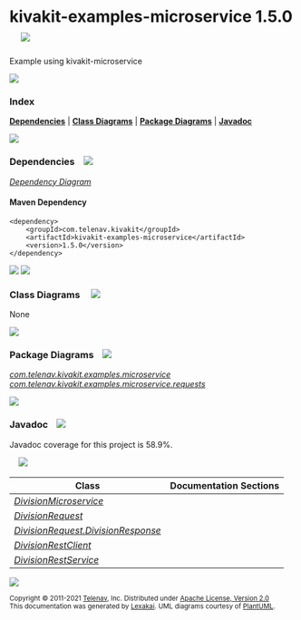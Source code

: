 [//]: # (start-user-text)



[//]: # (end-user-text)

# kivakit-examples-microservice 1.5.0 &nbsp;&nbsp; <img src="https://www.kivakit.org/images/kivakit-64.png" srcset="https://www.kivakit.org/images/kivakit-64-2x.png 2x"/>

Example using kivakit-microservice

<img src="https://www.kivakit.org/images/horizontal-line-512.png" srcset="https://www.kivakit.org/images/horizontal-line-512-2x.png 2x"/>

### Index



[**Dependencies**](#dependencies) | [**Class Diagrams**](#class-diagrams) | [**Package Diagrams**](#package-diagrams) | [**Javadoc**](#javadoc)

<img src="https://www.kivakit.org/images/horizontal-line-512.png" srcset="https://www.kivakit.org/images/horizontal-line-512-2x.png 2x"/>

### Dependencies <a name="dependencies"></a> &nbsp;&nbsp; <img src="https://www.kivakit.org/images/dependencies-32.png" srcset="https://www.kivakit.org/images/dependencies-32-2x.png 2x"/>

[*Dependency Diagram*](https://www.kivakit.org/1.5.0/lexakai/kivakit-examples/kivakit-examples-microservice/documentation/diagrams/dependencies.svg)

#### Maven Dependency

    <dependency>
        <groupId>com.telenav.kivakit</groupId>
        <artifactId>kivakit-examples-microservice</artifactId>
        <version>1.5.0</version>
    </dependency>

<img src="https://www.kivakit.org/images/horizontal-line-128.png" srcset="https://www.kivakit.org/images/horizontal-line-128-2x.png 2x"/>

[//]: # (start-user-text)



[//]: # (end-user-text)

<img src="https://www.kivakit.org/images/horizontal-line-128.png" srcset="https://www.kivakit.org/images/horizontal-line-128-2x.png 2x"/>

### Class Diagrams <a name="class-diagrams"></a> &nbsp; &nbsp; <img src="https://www.kivakit.org/images/diagram-40.png" srcset="https://www.kivakit.org/images/diagram-40-2x.png 2x"/>

None

<img src="https://www.kivakit.org/images/horizontal-line-128.png" srcset="https://www.kivakit.org/images/horizontal-line-128-2x.png 2x"/>

### Package Diagrams <a name="package-diagrams"></a> &nbsp;&nbsp; <img src="https://www.kivakit.org/images/box-32.png" srcset="https://www.kivakit.org/images/box-32-2x.png 2x"/>

[*com.telenav.kivakit.examples.microservice*](https://www.kivakit.org/1.5.0/lexakai/kivakit-examples/kivakit-examples-microservice/documentation/diagrams/com.telenav.kivakit.examples.microservice.svg)  
[*com.telenav.kivakit.examples.microservice.requests*](https://www.kivakit.org/1.5.0/lexakai/kivakit-examples/kivakit-examples-microservice/documentation/diagrams/com.telenav.kivakit.examples.microservice.requests.svg)

<img src="https://www.kivakit.org/images/horizontal-line-128.png" srcset="https://www.kivakit.org/images/horizontal-line-128-2x.png 2x"/>

### Javadoc <a name="javadoc"></a> &nbsp;&nbsp; <img src="https://www.kivakit.org/images/books-32.png" srcset="https://www.kivakit.org/images/books-32-2x.png 2x"/>

Javadoc coverage for this project is 58.9%.  
  
&nbsp; &nbsp; <img src="https://www.kivakit.org/images/meter-60-96.png" srcset="https://www.kivakit.org/images/meter-60-96-2x.png 2x"/>




| Class | Documentation Sections |
|---|---|
| [*DivisionMicroservice*](https://www.kivakit.org/1.5.0/javadoc/kivakit-examples/com/telenav/kivakit/examples/microservice/DivisionMicroservice.html) |  |  
| [*DivisionRequest*](https://www.kivakit.org/1.5.0/javadoc/kivakit-examples/com/telenav/kivakit/examples/microservice/requests/DivisionRequest.html) |  |  
| [*DivisionRequest.DivisionResponse*](https://www.kivakit.org/1.5.0/javadoc/kivakit-examples/com/telenav/kivakit/examples/microservice/requests/DivisionRequest.DivisionResponse.html) |  |  
| [*DivisionRestClient*](https://www.kivakit.org/1.5.0/javadoc/kivakit-examples/com/telenav/kivakit/examples/microservice/DivisionRestClient.html) |  |  
| [*DivisionRestService*](https://www.kivakit.org/1.5.0/javadoc/kivakit-examples/com/telenav/kivakit/examples/microservice/DivisionRestService.html) |  |  

[//]: # (start-user-text)



[//]: # (end-user-text)

<img src="https://www.kivakit.org/images/horizontal-line-512.png" srcset="https://www.kivakit.org/images/horizontal-line-512-2x.png 2x"/>

<sub>Copyright &#169; 2011-2021 [Telenav](https://telenav.com), Inc. Distributed under [Apache License, Version 2.0](LICENSE)</sub>  
<sub>This documentation was generated by [Lexakai](https://lexakai.org). UML diagrams courtesy of [PlantUML](https://plantuml.com).</sub>

